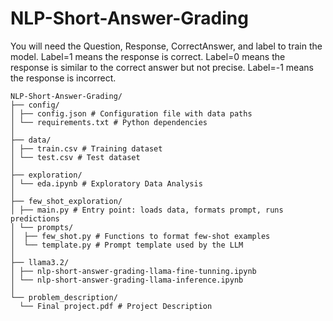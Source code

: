 # NLP-Short-Answer-Grading
You will need the Question, Response, CorrectAnswer, and label to train the model. Label=1 means the response is correct. Label=0 means the response is similar to the correct answer but not precise. Label=-1 means the response is incorrect.

```text
NLP-Short-Answer-Grading/
├── config/
│ ├── config.json # Configuration file with data paths
│ └── requirements.txt # Python dependencies
│
├── data/
│ ├── train.csv # Training dataset
│ └── test.csv # Test dataset
│
├── exploration/
│ └── eda.ipynb # Exploratory Data Analysis
│
├── few_shot_exploration/
│ ├── main.py # Entry point: loads data, formats prompt, runs predictions
│ └── prompts/
│  ├── few_shot.py # Functions to format few-shot examples
│  └── template.py # Prompt template used by the LLM
│
├── llama3.2/
│ ├── nlp-short-answer-grading-llama-fine-tunning.ipynb
│ └── nlp-short-answer-grading-llama-inference.ipynb
│
└── problem_description/
  └── Final project.pdf # Project Description

```
